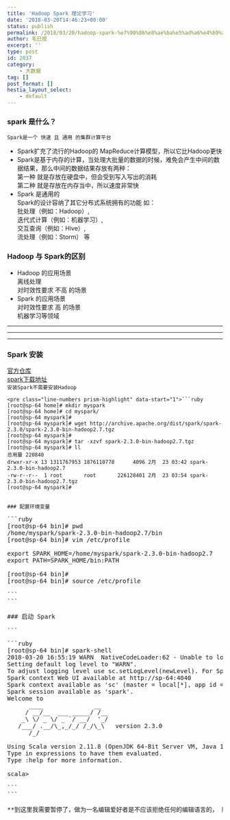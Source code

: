 ```yaml
---
title: 'Hadoop Spark 理论学习'
date: '2018-03-20T14:46:23+00:00'
status: publish
permalink: /2018/03/20/hadoop-spark-%e7%90%86%e8%ae%ba%e5%ad%a6%e4%b9%a0
author: 毛巳煜
excerpt: ''
type: post
id: 2037
category:
    - 大数据
tag: []
post_format: []
hestia_layout_select:
    - default
---
```

### spark 是什么？

`Spark是一个 快速 且 通用 的集群计算平台`

- Spark扩充了流行的Hadoop的 MapReduce计算模型，所以它比Hadoop更快
- Spark是基于内存的计算，当处理大批量的数据的时候，难免会产生中间的数据结果，那么中间的数据结果存放有两种：  
  第一种 就是存放在硬盘中，但会受到写入写出的消耗  
  第二种 就是存放在内存当中，所以速度非常快
- Spark 是通用的  
  Spark的设计容纳了其它分布式系统拥有的功能 如：  
  批处理（例如：Hadoop）,  
  迭代式计算（例如：机器学习）,  
  交互查询（例如：Hive）,  
  流处理（例如：Storm） 等

### Hadoop 与 Spark的区别

- Hadoop 的应用场景  
  离线处理  
  对时效性要求 不高 的场景
- Spark 的应用场景  
  对时效性要求 高 的场景  
  机器学习等领域

- - - - - -

- - - - - -

- - - - - -

### Spark 安装

[官方仓库](http://archive.apache.org/dist "官方仓库")  
[spark下载地址](http://archive.apache.org/dist/spark/spark-2.3.0/spark-2.3.0-bin-hadoop2.7.tgz "spark下载地址")  
`安装Spark不需要安装Hadoop`

```
<pre class="line-numbers prism-highlight" data-start="1">```ruby
[root@sp-64 home]# mkdir myspark
[root@sp-64 home]# cd myspark/
[root@sp-64 myspark]#
[root@sp-64 myspark]# wget http://archive.apache.org/dist/spark/spark-2.3.0/spark-2.3.0-bin-hadoop2.7.tgz
[root@sp-64 myspark]#
[root@sp-64 myspark]# tar -xzvf spark-2.3.0-bin-hadoop2.7.tgz
[root@sp-64 myspark]# ll
总用量 220840
drwxr-xr-x 13 1311767953 1876110778      4096 2月  23 03:42 spark-2.3.0-bin-hadoop2.7
-rw-r--r--  1 root       root       226128401 2月  23 03:54 spark-2.3.0-bin-hadoop2.7.tgz
[root@sp-64 myspark]#

```
```

### 配置环境变量

```
<pre class="line-numbers prism-highlight" data-start="1">```ruby
[root@sp-64 bin]# pwd
/home/myspark/spark-2.3.0-bin-hadoop2.7/bin
[root@sp-64 bin]# vim /etc/profile

export SPARK_HOME=/home/myspark/spark-2.3.0-bin-hadoop2.7
export PATH=<span class="katex math inline">SPARK_HOME/bin:</span>PATH

[root@sp-64 bin]#
[root@sp-64 bin]# source /etc/profile

```
```

### 启动 Spark

```
<pre class="line-numbers prism-highlight" data-start="1">```ruby
[root@sp-64 bin]# spark-shell
2018-03-20 16:55:19 WARN  NativeCodeLoader:62 - Unable to load native-hadoop library for your platform... using builtin-java classes where applicable
Setting default log level to "WARN".
To adjust logging level use sc.setLogLevel(newLevel). For SparkR, use setLogLevel(newLevel).
Spark context Web UI available at http://sp-64:4040
Spark context available as 'sc' (master = local[*], app id = local-1521536125136).
Spark session available as 'spark'.
Welcome to
      ____              __
     / __/__  ___ _____/ /__
    _\ \/ _ \/ _ `/ __/  '_/
   /___/ .__/\_,_/_/ /_/\_\   version 2.3.0
      /_/

Using Scala version 2.11.8 (OpenJDK 64-Bit Server VM, Java 1.8.0_161)
Type in expressions to have them evaluated.
Type :help for more information.

scala>

```
```

**到这里我需要暂停了，做为一名编辑爱好者是不应该拒绝任何的编辑语言的， 所以需要学习一下`Scala`**